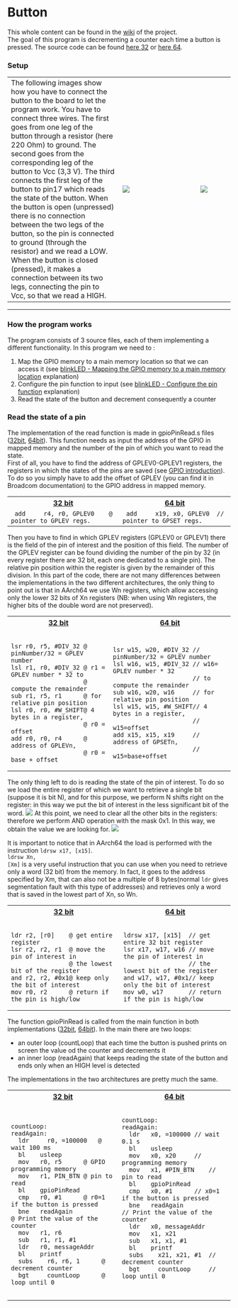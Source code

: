 <h1>Button</h1>
This whole content can be found in the <a href="https://github.com/elisa2995/ARM32-64isa/wiki/GPIO-02_Button/">wiki</a> of the project. 
<br>
The goal of this program is decrementing a counter each time a button is pressed. The source code can be found <a href="https://github.com/elisa2995/ARM32-64isa/tree/master/32bit/GPIO/02_Button">here 32</a> or <a href="https://github.com/elisa2995/ARM32-64isa/tree/master/64bit/GPIO/02_Button">here 64</a>.

<h3>Setup</h3>
<table>
<tr>
<td width="50%">The following images show how you have to connect the button to the board to let the program work. You have to connect three wires. The first goes from one leg of the button through a resistor (here 220 Ohm) to ground. The second goes from the corresponding leg of the button to Vcc (3,3 V). The third connects the first leg of the button to pin17 which reads the state of the button. When the button is open (unpressed) there is no connection between the two legs of the button, so the pin is connected to ground (through the resistor) and we read a LOW.
<br> When the button is closed (pressed), it makes a connection between its two legs, connecting the pin to Vcc, so that we read a HIGH.</td>
<td><a href="https://github.com/elisa2995/ARM32-64isa/blob/master/media/02_Button.png"><img src="https://github.com/elisa2995/ARM32-64isa/blob/master/media/02_Button.png"></a></td>
<td width="15%"><a href="https://github.com/elisa2995/ARM32-64isa/blob/master/media/02_ButtonCircuit.png"><img src="https://github.com/elisa2995/ARM32-64isa/blob/master/media/02_ButtonCircuit.png"></a></td>
</tr>
</table>
<hr>
<h3>How the program works</h3>
The program consists of 3 source files, each of them implementing a different functionality. 
In this program we need to :
<ol>
<li>Map the GPIO memory to a main memory location so that we can access it (see <a href="https://github.com/elisa2995/ARM32-64isa/wiki/GPIO-01_BlinkLED#mapping">blinkLED - Mapping the GPIO memory to a main memory location</a> explanation)</li>
<li>Configure the pin function to input (see <a href="https://github.com/elisa2995/ARM32-64isa/wiki/GPIO-01_BlinkLED#configure">blinkLED - Configure the pin function</a> explanation)</li>
<li>Read the state of the button and decrement consequently a counter</li>
</ol>

<h3 id="readState"> Read the state of a pin </h3>
The implementation of the read function is made in gpioPinRead.s files (<a href="https://github.com/elisa2995/ARM32-64isa/blob/master/32bit/GPIO/02_Button/gpioPinRead32.s">32bit</a>, <a href="https://github.com/elisa2995/ARM32-64isa/blob/master/64bit/GPIO/02_Button/gpioPinRead64.s">64bit</a>).
This function needs as input the address of the GPIO in mapped memory and the number of the pin of which you want to read the state.<br>
First of all, you have to find the address of GPLEV0-GPLEV1 registers, the registers in which the states of the pins are saved (see <a href="https://github.com/elisa2995/ARM32-64isa/wiki/GPIO#pinSetting">GPIO introduction</a>). To do so you simply have to add the offset of GPLEV (you can find it in Broadcom documentation) to the GPIO address in mapped memory.

<table>
<tr>
<th><a href="https://github.com/elisa2995/ARM32-64isa/blob/master/32bit/GPIO/02_Button/gpioPinRead32.s">32 bit</a></th>
<th><a href="https://github.com/elisa2995/ARM32-64isa/blob/master/64bit/GPIO/02_Button/gpioPinRead64.s">64 bit</a></th>
</tr>
<tr>
<td><code> add     r4, r0, GPLEV0    @ pointer to GPLEV regs.</code></td>
<td><code> add     x19, x0, GPLEV0  // pointer to GPSET regs.</code></td>
</tr>
</table>

Then you have to find in which GPLEV registers (GPLEV0 or GPLEV1) there is the field of the pin of interest and the position of this field.
The number of the GPLEV register can be found dividing the number of the pin by 32 (in every register there are 32 bit, each one dedicated to a single pin). The relative pin position within the register is given by the remainder of this division. In this part of the code, there are not many differences between the implementations in the two different architectures, the only thing to point out is that in AArch64 we use Wn registers, which allow accessing only the lower 32 bits of Xn registers (NB: when using Wn registers, the higher bits of the double word are not preserved).
<table>
<tr>
<th><a href="https://github.com/elisa2995/ARM32-64isa/blob/master/32bit/GPIO/02_Button/gpioPinRead32.s">32 bit</a></th>
<th><a href="https://github.com/elisa2995/ARM32-64isa/blob/master/64bit/GPIO/02_Button/gpioPinRead64.s">64 bit</a></th>
</tr>
<tr>
<td><pre><code> 
lsr r0, r5, #DIV_32 @ pinNumber/32 = GPLEV number
lsl r1, r0, #DIV_32 @ r1 = GPLEV number * 32 to 
                    @ compute the remainder
sub r1, r5, r1      @ for relative pin position
lsl r0, r0, #W_SHIFT@ 4 bytes in a register, 
                    @ r0 = offset
add r0, r0, r4      @ address of GPLEVn, 
                    @ r0 = base + offset</code></pre></td>

<td><pre><code> 
lsr w15, w20, #DIV_32 // pinNumber/32 = GPLEV number
lsl w16, w15, #DIV_32 // w16= GPLEV number * 32  
                      // to compute the remainder
sub w16, w20, w16     // for relative pin position        
lsl w15, w15, #W_SHIFT// 4 bytes in a register, 
                      // w15=offset			
add x15, x15, x19     // address of GPSETn, 
                      // w15=base+offset</code></pre></td>
</tr>
</table>

The only thing left to do is reading the state of the pin of interest. To do so we load the entire register of which we want to retrieve a single bit (suppose it is bit N), and for this purpose, we perform N shifts right on the register: in this way we put the bit of interest in the less significant bit of the word.
<a href="https://github.com/elisa2995/ARM32-64isa/blob/master/media/PinRead01.png"><img src="https://github.com/elisa2995/ARM32-64isa/blob/master/media/PinRead01.png"></a>
At this point, we need to clear all the other bits in the registers: therefore we perform AND operation with the mask 0x1. In this way, we obtain the value we are looking for.
<a href="https://github.com/elisa2995/ARM32-64isa/blob/master/media/PinRead02.png"><img src="https://github.com/elisa2995/ARM32-64isa/blob/master/media/PinRead02.png"></a>

It is important to notice that in AArch64 the load is performed with the instruction <code>ldrsw   x17, [x15]</code>. <br><code>ldrsw   Xn, [Xm]</code> is a very useful instruction that you can use when you need to retrieve only a word (32 bit) from the memory. In fact, it goes to the address specified by Xm, that can also not be a multiple of 8 bytes(normal <code>ldr</code> gives segmentation fault with this type of addresses) and retrieves only a word that is saved in the lowest part of Xn, so Wn.

<table>
<tr>
<th><a href="https://github.com/elisa2995/ARM32-64isa/blob/master/32bit/GPIO/02_Button/gpioPinRead32.s">32 bit</a></th>
<th><a href="https://github.com/elisa2995/ARM32-64isa/blob/master/64bit/GPIO/02_Button/gpioPinRead64.s">64 bit</a></th>
</tr>
<tr>
<td><pre><code> 
ldr r2, [r0]    @ get entire register
lsr r2, r2, r1	@ move the pin of interest in 
                @ the lowest bit of the register
and r2, r2, #0x1@ keep only the bit of interest		
mov r0, r2      @ return if the pin is high/low
</code></pre>

<td><pre><code> 
ldrsw x17, [x15]  // get entire 32 bit register
lsr x17, w17, w16 // move the pin of interest in 
                  // the lowest bit of the register
and w17, w17, #0x1// keep only the bit of interest
mov w0, w17       // return if the pin is high/low
</code></pre></td>
</tr>
</table>

The function gpioPinRead is called from the main function in both implementations (<a href="https://github.com/elisa2995/ARM32-64isa/blob/master/32bit/GPIO/02_Button/button32.s">32bit</a>, <a href="https://github.com/elisa2995/ARM32-64isa/blob/master/64bit/GPIO/02_Button/button64.s">64bit</a>).
In the main there are two loops:
<ul>
<li>an outer loop (countLoop) that  each time the button is pushed prints on screen the value od the counter and decrements it</li>
<li>an inner loop (readAgain) that keeps reading the state of the button and ends only when an HIGH level is detected</li>
</ul>
The implementations in the two architectures are pretty much the same.
<table>
<tr>
<th><a href="https://github.com/elisa2995/ARM32-64isa/blob/master/32bit/GPIO/02_Button/button32.s">32 bit</a></th>
<th><a href="https://github.com/elisa2995/ARM32-64isa/blob/master/64bit/GPIO/02_Button/button64.s">64 bit</a></th>
</tr>
<tr>
<td><pre><code> 
countLoop:
readAgain:
  ldr     r0, =100000	@ wait 100 ms
  bl	usleep 
  mov 	r0, r5		@ GPIO programming memory
  mov 	r1, PIN_BTN	@ pin to read
  bl 	gpioPinRead
  cmp	r0, #1		@ r0=1 if the button is pressed
  bne	readAgain
@ Print the value of the counter		
  mov	r1, r6
  sub	r1, r1, #1
  ldr	r0, messageAddr
  bl	printf	 
  subs    r6, r6, 1      @ decrement counter
  bgt     countLoop      @ loop until 0
</code></pre>
<td><pre><code> 
countLoop:
readAgain:
  ldr	x0, =100000	// wait 0.1 s
  bl 	usleep
  mov 	x0, x20		// programming memory
  mov 	x1, #PIN_BTN 	// pin to read
  bl 	gpioPinRead
  cmp	x0, #1		// x0=1 if the button is pressed
  bne	readAgain
// Print the value of the counter
  ldr 	x0, messageAddr
  mov	x1, x21
  sub	x1, x1, #1
  bl 	printf		
  subs    x21, x21, #1  // decrement counter
  bgt     countLoop   	// loop until 0
        
</code></pre></td>
</tr>
</table>
